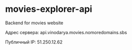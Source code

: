 # movies-explorer-api
Backend for movies website

Адрес сервера: api.vinodarya.movies.nomoredomains.sbs

Публичный IP: 51.250.12.62
